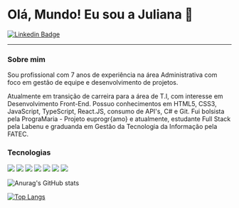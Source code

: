 # Olá, Mundo! Eu sou a Juliana 👋

[![Linkedin Badge](https://img.shields.io/badge/-LinkedIn-blue?style=flat-square&logo=Linkedin&logoColor=white&link=https://www.linkedin.com/in/julianacristinapedroso/)](https://www.linkedin.com/in/julianacristinapedroso/)
<hr />

### Sobre mim
Sou profissional com 7 anos de experiência na área Administrativa com foco em gestão de equipe e desenvolvimento de projetos.

Atualmente em transição de carreira para a área de T.I, com interesse em Desenvolvimento Front-End. Possuo conhecimentos em HTML5, CSS3, JavaScript, TypeScript, React.JS, consumo de API's, C# e Git. Fui bolsista pela PrograMaria - Projeto euprogr{amo} e atualmente, estudante Full Stack pela Labenu e graduanda em Gestão da Tecnologia da Informação pela FATEC.

### Tecnologias
 
 <img src='https://img.shields.io/badge/HTML5-E34F26?style=for-the-badge&logo=html5&logoColor=white' /> <img src='https://img.shields.io/badge/CSS3-1572B6?style=for-the-badge&logo=css3&logoColor=white' /> <img src='https://img.shields.io/badge/JavaScript-F7DF1E?style=for-the-badge&logo=javascript&logoColor=black' /> <img src='https://img.shields.io/badge/TypeScript-007ACC?style=for-the-badge&logo=typescript&logoColor=white' /> <img src='https://img.shields.io/badge/React-20232A?style=for-the-badge&logo=react&logoColor=61DAFB' /> <img src='https://img.shields.io/badge/C%23-239120?style=for-the-badge&logo=c-sharp&logoColor=white' /> <img src='https://img.shields.io/badge/Git-F05032?style=for-the-badge&logo=git&logoColor=white' />

![Anurag's GitHub stats](https://github-readme-stats.vercel.app/api?username=julianapedroso&show_icons=true) 

[![Top Langs](https://github-readme-stats.vercel.app/api/top-langs/?username=julianapedroso&layout=compact)](https://github.com/julianapedroso/github-readme-stats)


<!--
**julianapedroso/julianapedroso** is a ✨ _special_ ✨ repository because its `README.md` (this file) appears on your GitHub profile.

Here are some ideas to get you started:

- 🔭 I’m currently working on ...
- 🌱 I’m currently learning ...
- 👯 I’m looking to collaborate on ...
- 🤔 I’m looking for help with ...
- 💬 Ask me about ...
- 📫 How to reach me: ...
- 😄 Pronouns: ...
- ⚡ Fun fact: ...
-->
